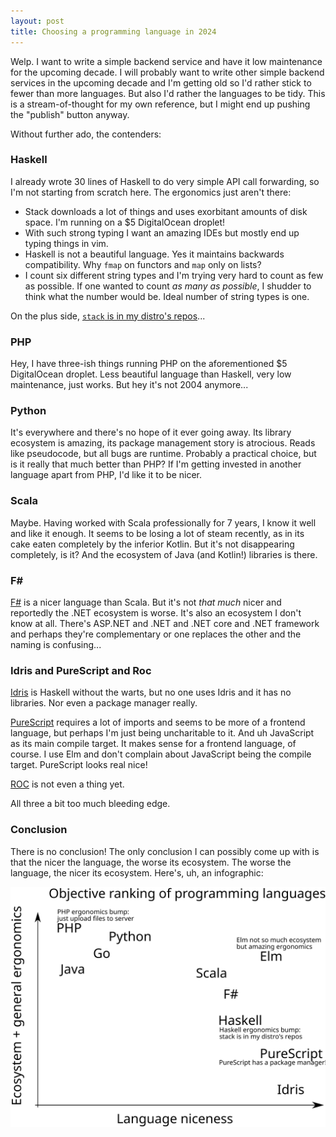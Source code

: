 ```yaml
---
layout: post
title: Choosing a programming language in 2024
---
```


Welp. I want to write a simple backend service and have it low maintenance for the upcoming decade. I will probably want to write other simple backend services in the upcoming decade and I'm getting old so I'd rather stick to fewer than more languages. But also I'd rather the languages to be tidy. This is a stream-of-thought for my own reference, but I might end up pushing the "publish" button anyway.

Without further ado, the contenders:

### Haskell

I already wrote 30 lines of Haskell to do very simple API call forwarding, so I'm not starting from scratch here. The ergonomics just aren't there:

* Stack downloads a lot of things and uses exorbitant amounts of disk space. I'm running on a $5 DigitalOcean droplet!
* With such strong typing I want an amazing IDEs but mostly end up typing things in vim.
* Haskell is not a beautiful language. Yes it maintains backwards compatibility. Why `fmap` on functors and `map` only on lists?
* I count six different string types and I'm trying very hard to count as few as possible. If one wanted to count *as many as possible*, I shudder to think what the number would be. Ideal number of string types is one.

On the plus side, [`stack` is in my distro's repos](https://packages.debian.org/search?keywords=haskell-stack)...

### PHP

Hey, I have three-ish things running PHP on the aforementioned $5 DigitalOcean droplet. Less beautiful language than Haskell, very low maintenance, just works. But hey it's not 2004 anymore...

### Python

It's everywhere and there's no hope of it ever going away. Its library ecosystem is amazing, its package management story is atrocious. Reads like pseudocode, but all bugs are runtime. Probably a practical choice, but is it really that much better than PHP? If I'm getting invested in another language apart from PHP, I'd like it to be nicer.

### Scala

Maybe. Having worked with Scala professionally for 7 years, I know it well and like it enough. It seems to be losing a lot of steam recently, as in its cake eaten completely by the inferior Kotlin. But it's not disappearing completely, is it? And the ecosystem of Java (and Kotlin!) libraries is there.

### F#

[F#](https://fsharp.org/) is a nicer language than Scala. But it's not *that much* nicer and reportedly the .NET ecosystem is worse. It's also an ecosystem I don't know at all. There's ASP.NET and .NET and .NET core and .NET framework and perhaps they're complementary or one replaces the other and the naming is confusing...

### Idris and PureScript and Roc

[Idris](https://www.idris-lang.org/) is Haskell without the warts, but no one uses Idris and it has no libraries. Nor even a package manager really.

[PureScript](https://www.purescript.org/) requires a lot of imports and seems to be more of a frontend language, but perhaps I'm just being uncharitable to it. And uh JavaScript as its main compile target. It makes sense for a frontend language, of course. I use Elm and don't complain about JavaScript being the compile target. PureScript looks real nice!

[ROC](https://www.roc-lang.org/) is not even a thing yet.

All three a bit too much bleeding edge.

### Conclusion

There is no conclusion! The only conclusion I can possibly come up with is that the nicer the language, the worse its ecosystem. The worse the language, the nicer its ecosystem. Here's, uh, an infographic:

<div class="wide">
<img alt="objective ranking of programming languages" src="/assets/2024/languages.svg" />
</div>
